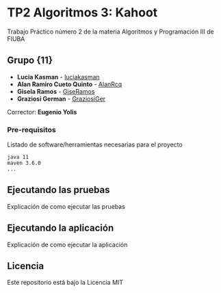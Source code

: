 # TP2 Algoritmos 3: Kahoot

Trabajo Práctico número 2 de la materia Algoritmos y Programación III de FIUBA

## Grupo {11}

* **Lucia Kasman** - [luciakasman](https://github.com/luciakasman)
* **Alan Ramiro Cueto Quinto** - [AlanRcq](https://github.com/AlanRcq)
* **Gisela Ramos** - [GiseRamos](https://github.com/GiseRamos)
* **Graziosi German** - [GraziosiGer](https://github.com/GraziosiGer)

Corrector: **Eugenio Yolis**

### Pre-requisitos

Listado de software/herramientas necesarias para el proyecto

```
java 11
maven 3.6.0
...
```

## Ejecutando las pruebas

Explicación de como ejecutar las pruebas

## Ejecutando la aplicación

Explicación de como ejecutar la aplicación

## Licencia

Este repositorio está bajo la Licencia MIT
